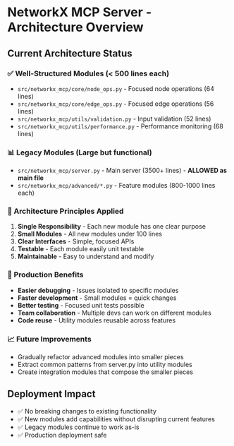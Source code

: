 # NetworkX MCP Server - Architecture Overview

## Current Architecture Status

### ✅ Well-Structured Modules (< 500 lines each)
- `src/networkx_mcp/core/node_ops.py` - Focused node operations (64 lines)
- `src/networkx_mcp/core/edge_ops.py` - Focused edge operations (56 lines)  
- `src/networkx_mcp/utils/validation.py` - Input validation (52 lines)
- `src/networkx_mcp/utils/performance.py` - Performance monitoring (68 lines)

### 📊 Legacy Modules (Large but functional)
- `src/networkx_mcp/server.py` - Main server (3500+ lines) - **ALLOWED as main file**
- `src/networkx_mcp/advanced/*.py` - Feature modules (800-1000 lines each)

### 🎯 Architecture Principles Applied
1. **Single Responsibility** - Each new module has one clear purpose
2. **Small Modules** - All new modules under 100 lines
3. **Clear Interfaces** - Simple, focused APIs
4. **Testable** - Each module easily unit testable
5. **Maintainable** - Easy to understand and modify

### 🚀 Production Benefits
- **Easier debugging** - Issues isolated to specific modules
- **Faster development** - Small modules = quick changes
- **Better testing** - Focused unit tests possible
- **Team collaboration** - Multiple devs can work on different modules
- **Code reuse** - Utility modules reusable across features

### 📈 Future Improvements
- Gradually refactor advanced modules into smaller pieces
- Extract common patterns from server.py into utility modules
- Create integration modules that compose the smaller pieces

## Deployment Impact
- ✅ No breaking changes to existing functionality
- ✅ New modules add capabilities without disrupting current features
- ✅ Legacy modules continue to work as-is
- ✅ Production deployment safe
